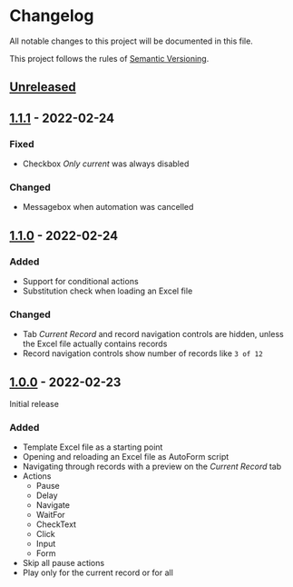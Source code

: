 # Changelog

All notable changes to this project will be documented in this file.

This project follows the rules of
[Semantic Versioning](http://semver.org/).

<!--
This document follows the guidelines in http://keepachangelog.md.

Use the following change groups: Added, Changed, Deprecated, Removed, Fixed, Security
Add a link to the GitHub diff like
[<this-version>]: https://github.com/mastersign/Mastersign.AutoForm/compare/v<last-version>...v<this-version>
-->

## [Unreleased]

[Unreleased]: https://github.com/mastersign/Mastersign.AutoForm/compare/main...dev

## [1.1.1] - 2022-02-24

[1.1.1]: https://github.com/mastersign/Mastersign.AutoForm/compare/v1.1.0...v1.1.1

### Fixed
* Checkbox _Only current_ was always disabled

### Changed
* Messagebox when automation was cancelled

## [1.1.0] - 2022-02-24

[1.1.0]: https://github.com/mastersign/Mastersign.AutoForm/compare/v1.0.0...v1.1.0

### Added
* Support for conditional actions
* Substitution check when loading an Excel file

### Changed
* Tab _Current Record_ and record navigation controls are hidden,
  unless the Excel file actually contains records
* Record navigation controls show number of records like `3 of 12`

## [1.0.0] - 2022-02-23

[1.0.0]: https://github.com/mastersign/Mastersign.AutoForm/tree/v1.0.0

Initial release

### Added
* Template Excel file as a starting point
* Opening and reloading an Excel file as AutoForm script
* Navigating through records with a preview on the _Current Record_ tab
* Actions
    + Pause
    + Delay
    + Navigate
    + WaitFor
    + CheckText
    + Click
    + Input
    + Form
* Skip all pause actions
* Play only for the current record or for all
